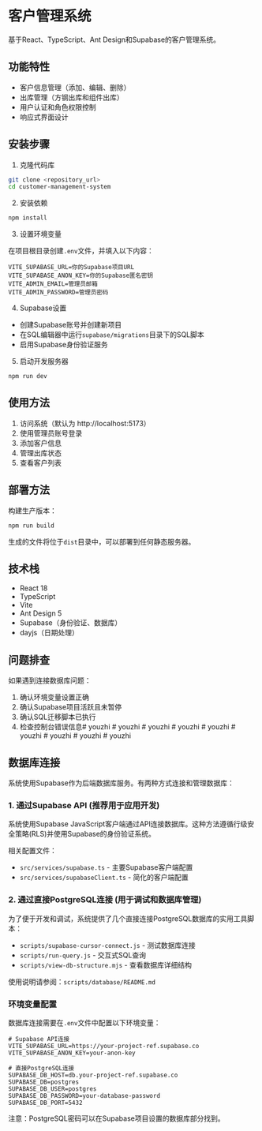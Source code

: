 # 客户管理系统

基于React、TypeScript、Ant Design和Supabase的客户管理系统。

## 功能特性

- 客户信息管理（添加、编辑、删除）
- 出库管理（方钢出库和组件出库）
- 用户认证和角色权限控制
- 响应式界面设计

## 安装步骤

1. 克隆代码库

```bash
git clone <repository_url>
cd customer-management-system
```

2. 安装依赖

```bash
npm install
```

3. 设置环境变量

在项目根目录创建`.env`文件，并填入以下内容：

```
VITE_SUPABASE_URL=你的Supabase项目URL
VITE_SUPABASE_ANON_KEY=你的Supabase匿名密钥
VITE_ADMIN_EMAIL=管理员邮箱
VITE_ADMIN_PASSWORD=管理员密码
```

4. Supabase设置

- 创建Supabase账号并创建新项目
- 在SQL编辑器中运行`supabase/migrations`目录下的SQL脚本
- 启用Supabase身份验证服务

5. 启动开发服务器

```bash
npm run dev
```

## 使用方法

1. 访问系统（默认为 http://localhost:5173）
2. 使用管理员账号登录
3. 添加客户信息
4. 管理出库状态
5. 查看客户列表

## 部署方法

构建生产版本：

```bash
npm run build
```

生成的文件将位于`dist`目录中，可以部署到任何静态服务器。

## 技术栈

- React 18
- TypeScript
- Vite
- Ant Design 5
- Supabase（身份验证、数据库）
- dayjs（日期处理）

## 问题排查

如果遇到连接数据库问题：

1. 确认环境变量设置正确
2. 确认Supabase项目活跃且未暂停
3. 确认SQL迁移脚本已执行
4. 检查控制台错误信息#   y o u z h i 
 
 #   y o u z h i 
 
 #   y o u z h i 
 
 #   y o u z h i 
 
 #   y o u z h i 
 
 #   y o u z h i 
 
 #   y o u z h i 
 
 #   y o u z h i 
 
 #   y o u z h i 
 
 

## 数据库连接

系统使用Supabase作为后端数据库服务。有两种方式连接和管理数据库：

### 1. 通过Supabase API (推荐用于应用开发)

系统使用Supabase JavaScript客户端通过API连接数据库。这种方法遵循行级安全策略(RLS)并使用Supabase的身份验证系统。

相关配置文件：
- `src/services/supabase.ts` - 主要Supabase客户端配置
- `src/services/supabaseClient.ts` - 简化的客户端配置

### 2. 通过直接PostgreSQL连接 (用于调试和数据库管理)

为了便于开发和调试，系统提供了几个直接连接PostgreSQL数据库的实用工具脚本：

- `scripts/supabase-cursor-connect.js` - 测试数据库连接
- `scripts/run-query.js` - 交互式SQL查询
- `scripts/view-db-structure.mjs` - 查看数据库详细结构

使用说明请参阅：`scripts/database/README.md`

### 环境变量配置

数据库连接需要在`.env`文件中配置以下环境变量：

```
# Supabase API连接
VITE_SUPABASE_URL=https://your-project-ref.supabase.co
VITE_SUPABASE_ANON_KEY=your-anon-key

# 直接PostgreSQL连接
SUPABASE_DB_HOST=db.your-project-ref.supabase.co
SUPABASE_DB=postgres
SUPABASE_DB_USER=postgres
SUPABASE_DB_PASSWORD=your-database-password
SUPABASE_DB_PORT=5432
```

注意：PostgreSQL密码可以在Supabase项目设置的数据库部分找到。